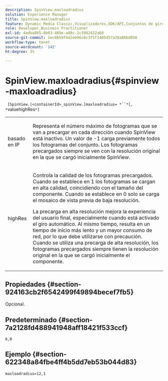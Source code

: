 ```yaml
---
description: SpinView.maxloadradius
solution: Experience Manager
title: SpinView.maxloadradius
feature: Dynamic Media Classic,Visualizadores,SDK/API,Conjuntos de giros
role: Developer,Business Practitioner
exl-id: 4adba865-0b03-469e-a88c-2c3982422a68
source-git-commit: 1ec8b59f442eb96c6c3f5f1405d57a38a86bd056
workflow-type: tm+mt
source-wordcount: '142'
ht-degree: 3%

---
```


# SpinView.maxloadradius{#spinview-maxloadradius}

` [SpinView.|<containerId>_spinView.]maxloadradius= *``*[, *`valuehighRes`*]`

<table id="table_49FFD1BC53B846F09A6D214BC8C5C3FE"> 
 <tbody> 
  <tr> 
   <td colname="col1"> <p> <span class="codeph"><span class="varname"> basado en IP</span></span> </p> </td> 
   <td colname="col2"> <p> Representa el número máximo de fotogramas que se van a precargar en cada dirección cuando SpinView está inactivo. Un valor de <span class="codeph"> -1</span> carga previamente todos los fotogramas del conjunto. Los fotogramas precargados siempre se ven con la resolución original en la que se cargó inicialmente SpinView. </p> </td> 
  </tr> 
  <tr> 
   <td colname="col1"> <p><span class="codeph"><span class="varname"> highRes</span></span> </p> </td> 
   <td colname="col2"> <p> Controla la calidad de los fotogramas precargados. Cuando se establece en <span class="codeph"> 1</span> los fotogramas se cargan en alta calidad, coincidiendo con el tamaño del componente. Cuando se establece en <span class="codeph"> 0</span> solo se carga el mosaico de vista previa de baja resolución. </p> <p>La precarga en alta resolución mejora la experiencia del usuario final, especialmente cuando está activado el giro automático. Al mismo tiempo, resulta en un tiempo de inicio más lento y un mayor consumo de red, por lo que debe utilizarse con precaución. Cuando se utiliza una precarga de alta resolución, los fotogramas precargados siempre tienen la resolución original en la que se cargó inicialmente el componente. </p> </td> 
  </tr> 
 </tbody> 
</table>

## Propiedades {#section-924163cb2f6542499f49894becef7fb5}

Opcional.

## Predeterminado {#section-7a2128fd488941948aff18421f533ccf}

`6,0`

## Ejemplo {#section-622348a84fbe4ff4b5dd7eb53b044d83}

`maxloadradius=12,1`
